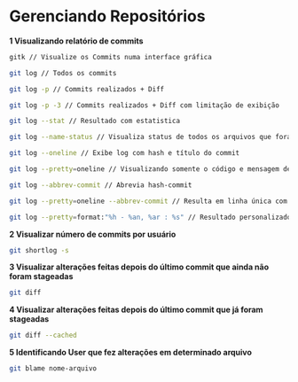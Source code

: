 # Gerenciando Repositórios

**1 Visualizando relatório de commits**
```bash
gitk // Visualize os Commits numa interface gráfica

git log // Todos os commits

git log -p // Commits realizados + Diff

git log -p -3 // Commits realizados + Diff com limitação de exibição

git log --stat // Resultado com estatistica

git log --name-status // Visualiza status de todos os arquivos que foram modificados

git log --oneline // Exibe log com hash e título do commit

git log --pretty=oneline // Visualizando somente o código e mensagem de cada commit

git log --abbrev-commit // Abrevia hash-commit

git log --pretty=oneline --abbrev-commit // Resulta em linha única com hash-commit abreviada

git log --pretty=format:"%h - %an, %ar : %s" // Resultado personalizado com hash - autor - tempo - titulo-commit

```

**2 Visualizar número de commits por usuário**
```bash
git shortlog -s
```

**3 Visualizar alterações feitas depois do último commit que ainda não foram stageadas**
```bash
git diff
```

**4 Visualizar alterações feitas depois do último commit que já foram stageadas**
```bash
git diff --cached
```

**5 Identificando User que fez alterações em determinado arquivo**
```bash
git blame nome-arquivo
```